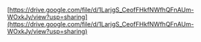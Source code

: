[https://drive.google.com/file/d/1LarjgS_CeofFHkfNWfhQFnAUm-WOxkJy/view?usp=sharing](https://drive.google.com/file/d/1LarjgS_CeofFHkfNWfhQFnAUm-WOxkJy/view?usp=sharing)
